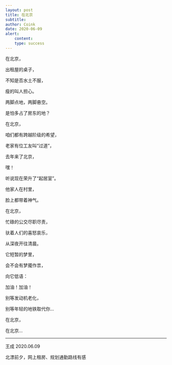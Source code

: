 ```yaml
---
layout: post
title: 在北京
subtitle: 
author: Coink
date: 2020-06-09
alert: 
    content: 
    type: success
---
```


在北京，

出租屋的桌子，

不知是否水土不服，

瘦的叫人担心。

两脚点地，两脚悬空。

是怕多占了房东的地？



   



在北京，

咱们都有跨越阶级的希望，

老家有位工友叫“过道”，

去年来了北京，

嘿！

听说现在荣升了“起居室”。

他家人在村里，

脸上都带着神气。



   




在北京，

忙碌的公交尽职尽责，

驮着人们的喜怒哀乐，

从深夜开往清晨。

它短暂的梦里，

会不会有梦魇作祟，

向它低语：

加油！加油！

别等发动机老化，

别等年轻的地铁取代你...



   



在北京，

在北京...

------

王成 2020.06.09

北漂前夕，网上租房、规划通勤路线有感